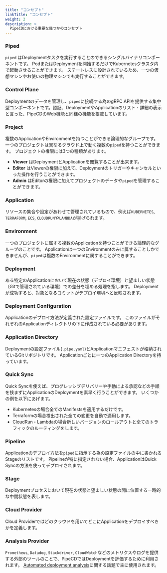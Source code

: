 ```yaml
---
title: "コンセプト"
linkTitle: "コンセプト"
weight: 2
description: >
  PipeCDにおける重要な幾つかのコンセプト
---
```


### Piped

`piped` はDeploymentタスクを実行することのできるシングルバイナリコンポーネントです。
PodまたはDeploymentを開始するだけでKubernetesクラスタ内で起動させることができます。
ステートレスに設計されているため、一つの仮想マシンやお使いの物理マシンでも実行することができます。

### Control Plane

Deploymentのデータを管理し、`piped`に接続する為のgRPC APIを提供する集中型コンポーネントです。認証、DeploymentやApplicationのリスト・詳細の表示と言った、PipeCDのWeb機能と同様の機能を搭載しています。

### Project

複数のApplicationやEnvironmentを持つことができる論理的なグループです。
一つのプロジェクトは異なるクラウド上で動く複数の`piped`を持つことができます。
プロジェクトの権限には3つの種類があります。
- **Viewer** はDeploymentとApplicationを閲覧することが出来ます。
- **Editor** はViewerの権限に加えて、Deploymentのトリガーやキャンセルといった操作を行うことができます。
- **Admin** はEditorの権限に加えてプロジェクトのデータや`piped`を管理することができます。

### Application

リソースの集合や設定があわせて管理されているもので、例えば`KUBERNETES`, `TERRAFORM`, `ECS`, `CLOUDRUN`や`LAMBDA`が挙げられます。

### Environment

一つのプロジェクトに属する複数のApplicationを持つことができる論理的なグループのことです。
Applicationは一つのEnvironmentのみに属することしかできませんが、`piped`は複数のEnvironmentに属することができます。

### Deployment

ある特定のApplicationにおいて現在の状態（デプロイ環境）と望ましい状態（Gitで管理されている環境）での差分を埋める処理を指します。
Deploymentが成功すると、対象となるコミットがデプロイ環境へと反映されます。

### Deployment Configuration

Applicationのデプロイ方法が定義された設定ファイルです。
このファイルがそれぞれのApplicationディレクトリの下に作成されている必要があります。

### Application Directory

Deploymentの設定ファイル(`.pipe.yaml`)とApplicationマニフェストが格納されているGitリポジトリです。
Applicationごとに一つのApplication Directoryを持っています。

### Quick Sync

Quick Syncを使えば、プログレッシブデリバリーや手動による承認などの手順を挟まずにApplicationのDeploymentを素早く行うことができます。
いくつかの例を以下にあげます。
- Kubernetesの場合全てのManifestsを適用するだけです。
- Terraformの場合検出された全ての変更を自動で適用します。
- CloudRun・Lambdaの場合新しいバージョンのロールアウトと全てのトラフィックのルーティングをします。

### Pipeline

Applicationのデプロイ方法を`piped`に指示する為の設定ファイルの中に書かれるStageのリストです。
Pipelineが特に指定されない場合、ApplicationはQuick Syncの方法を使ってデプロイされます。

### Stage

Deploymentプロセスにおいて現在の状態と望ましい状態の間に位置する一時的な中間状態を表します。

### Cloud Provider

Cloud Providerではどのクラウドを用いてどこにApplicationをデプロイすべきかを定義します。

### Analysis Provider

`Prometheus`, `Datadog`, `Stackdriver`, `CloudWatch`などのメトリクスやログを提供する外部のツールのことで、PipeCDではDeploymentを評価するために利用されます。
[Automated deployment analysis](/docs/user-guide/automated-deployment-analysis/)に関する話題で主に使用されます。
